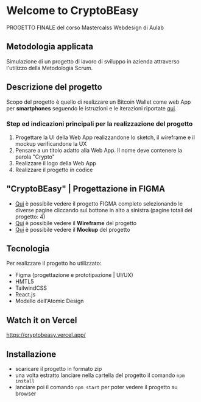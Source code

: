 # Welcome to CryptoBEasy

PROGETTO FINALE del corso Mastercalss Webdesign di Aulab

## Metodologia applicata

Simulazione di un progetto di lavoro di sviluppo in azienda attraverso l'utilizzo della Metodologia Scrum. 

## Descrizione del progetto

Scopo del progetto è quello di realizzare un Bitcoin Wallet come web App per **smartphones** seguendo le istruzioni e le iterazioni riportate [qui](https://github.com/noemisonlieti/CryptoBEasy/blob/783adf36d2ccbe2f6b97f4a75cac7f6575940944/instructions/Progetto_Finale.pdf).

### Step ed indicazioni principali per la realizzazione del progetto

1. Progettare la UI della Web App realizzandone lo sketch, il wireframe e il mockup verificandone la UX
2. Pensare a un titolo adatto alla Web App. Il nome deve contenere la parola "Crypto"
3. Realizzare il logo della Web App
4. Realizzare il progetto in codice

## "CryptoBEasy" | Progettazione in FIGMA

* [Qui](https://www.figma.com/file/3KR0eSwf91fDnh8GuC7xjD/230629_CryptoBEasy--v.1.2?type=design&node-id=56%3A923&mode=design&t=cHVfp7J6opRgQz5Z-1) è possibile vedere il progetto FIGMA completo selezionando le diverse pagine cliccando sul bottone in alto a sinistra (pagine totali del progetto: 4)
* [Qui](https://www.figma.com/proto/3KR0eSwf91fDnh8GuC7xjD/230629_CryptoBEasy--v.1.2?page-id=98%3A1357&type=design&node-id=98-1359&viewport=679%2C477%2C0.19&t=qaCo7PkoWUyPS2wu-1&scaling=scale-down&starting-point-node-id=98%3A1359&hide-ui=1) è possibile vedere il **Wireframe** del progetto
* [Qui](https://www.figma.com/proto/3KR0eSwf91fDnh8GuC7xjD/230629_CryptoBEasy--v.1.2?page-id=0%3A1&type=design&node-id=15-2634&viewport=3829%2C186%2C0.11&t=sv3N4CrEJ9XwxYEO-1&scaling=scale-down&starting-point-node-id=15%3A2634&hide-ui=1) è possibile vedere il **Mockup** del progetto 

## Tecnologia

Per realizzare il progetto ho utilizzato: 
* Figma (progettazione e prototipazione | UI/UX)
* HMTL5
* TailwindCSS
* React.js
* Modello dell'Atomic Design

## Watch it on Vercel

https://cryptobeasy.vercel.app/ 

## Installazione

* scaricare il progetto in formato zip
* una volta estratto lanciare nella cartella del progetto il comando `npm install`
* lanciare poi il comando `npm start` per poter vedere il progetto su browser


